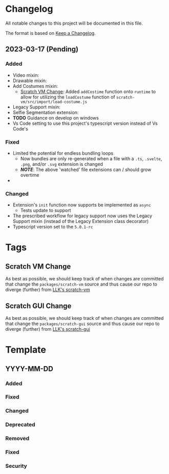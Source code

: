 # Changelog

All notable changes to this project will be documented in this file.

The format is based on [Keep a Changelog](https://keepachangelog.com/en/1.0.0/).


## 2023-03-17 (Pending)

### Added

- Video mixin:
- Drawable mixin:
- Add Costumes mixin:
  - [Scratch VM Change](#scratch-vm-change): Added `addCostime` function onto `runtime` to allow for utilizing the `loadCostume` function of `scratch-vm/src/import/load-costume.js`
- Legacy Support mixin:
- Selfie Segmentation extension:
- **TODO** Guidance on develop on windows
- Vs Code setting to use this project's typescript version instead of Vs Code's

### Fixed

- Limited the potential for endless bundling loops
  - Now bundles are only re-generated when a file with a `.ts`, `.svelte`, `.png`, and/or `.svg` extension is changed
  - **_NOTE_**: The above 'watched' file extensions can / should grow overtime
- 

### Changed

- Extension's `init` function now supports be implemented as `async`
  - Tests update to support
- The prescribed workflow for legacy support now uses the Legacy Support mixin (instead of the Legacy Extension class decorator)
- Typescript version set to the `5.0.1-rc`

# Tags

## Scratch VM Change

As best as possible, we should keep track of when changes are committed that change the `packages/scratch-vm` source and thus cause our repo to diverge (further) from [LLK's scratch-vm](https://github.com/LLK/scratch-vm)

## Scratch GUI Change

As best as possible, we should keep track of when changes are committed that change the `packages/scratch-gui` source and thus cause our repo to diverge (further) from [LLK's scratch-gui](https://github.com/LLK/scratch-gui)

# Template

## YYYY-MM-DD

### Added

### Fixed

### Changed

### Deprecated

### Removed

### Fixed

### Security